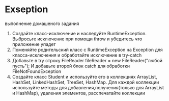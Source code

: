 # Exseption
выполнение домашеного задания
1. Создайте класс-исключение и наследуйте RuntimeException. Выбросьте исключение при помощи throw и убедитесь что приложение упадет
2. Поменяйте родительский класс с RuntimeException на Exception для класса-исключения и обработайте исключение в try-catch
3. Добавьте в try строку 
FileReader fileReader = new FileReader("любой пусть");
И добавьте второй блок catch для обработки FileNotFoundException
4. Создайте класс Student и используйте его в коллекциях ArrayList, HashSet, LinkedHashSet, TreeSet, HashMap. Для каждой коллекции используйте методы для добавления,получения(только для ArrayList и HashMap), удаления элементов, расспечатайте коллекции
